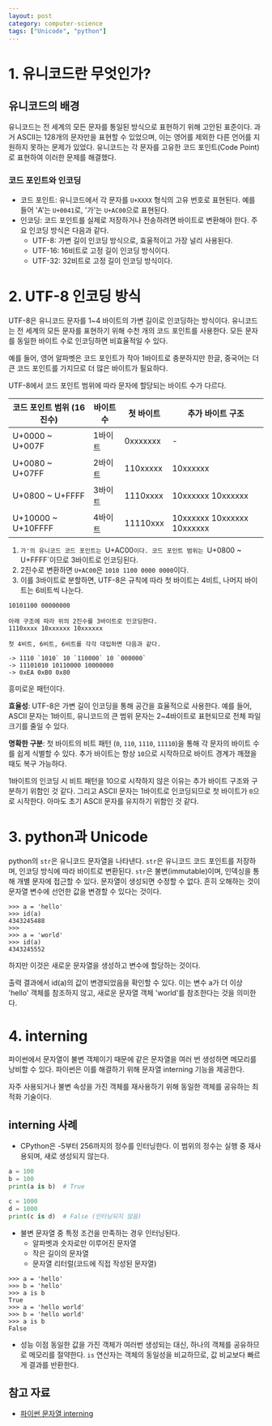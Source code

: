 ```yaml
---
layout: post
category: computer-science
tags: ["Unicode", "python"]
---
```


# 1. 유니코드란 무엇인가?

## 유니코드의 배경
유니코드는 전 세계의 모든 문자를 통일된 방식으로 표현하기 위해 고안된 표준이다.
과거 ASCII는 128개의 문자만을 표현할 수 있었으며, 이는 영어를 제외한 다른 언어를 지원하지 못하는 문제가 있었다.
유니코드는 각 문자를 고유한 코드 포인트(Code Point)로 표현하여 이러한 문제를 해결했다.

### 코드 포인트와 인코딩
- 코드 포인트: 유니코드에서 각 문자를 `U+XXXX` 형식의 고유 번호로 표현된다.
예를 들어 'A'는 `U+0041`로, '가'는 `U+AC00`으로 표현된다.
- 인코딩: 코드 포인트를 실제로 저장하거나 전송하려면 바이트로 변환해야 한다. 주요 인코딩 방식은
다음과 같다.
  - UTF-8: 가변 길이 인코딩 방식으로, 효울적이고 가장 널리 사용된다.
  - UTF-16: 16비트로 고정 길이 인코딩 방식이다.
  - UTF-32: 32비트로 고정 길이 인코딩 방식이다.

# 2. UTF-8 인코딩 방식

UTF-8은 유니코드 문자를 1~4 바이트의 가변 길이로 인코딩하는 방식이다.
유니코드는 전 세계의 모든 문자를 표현하기 위해 수천 개의 코드 포인트를 사용한다.
모든 문자를 동일한 바이트 수로 인코딩하면 비효율적일 수 있다.

예를 들어, 영어 알파벳은 코드 포인트가 작아 1바이트로 충분하지만
한글, 중국어는 더 큰 코드 포인트를 가지므로 더 많은 바이트가 필요하다.

UTF-8에서 코드 포인트 범위에 따라 문자에 할당되는 바이트 수가 다르다.

| 코드 포인트 범위 (16진수)	  | 바이트 수	 | 첫 바이트 | 추가 바이트 구조 |
|--------------------|--------|----|----|
| U+0000 ~ U+007F    | 1바이트   | 0xxxxxxx | - |
| U+0080 ~ U+07FF    | 2바이트   | 110xxxxx  | 10xxxxxx |
| U+0800 ~ U+FFFF    | 3바이트   | 1110xxxx  | 10xxxxxx 10xxxxxx |
| U+10000 ~ U+10FFFF | 4바이트   | 11110xxx  | 10xxxxxx 10xxxxxx 10xxxxxx |


1. `가'의 유니코드 코드 포인트는 `U+AC00`이다.
코드 포인트 범위는 `U+0800 ~ U+FFFF`이므로 3바이트로 인코딩된다.
2. 2진수로 변환하면 `U+AC00`은 `1010 1100 0000 0000`이다.
3. 이를 3바이트로 분할하면, UTF-8은 규칙에 따라 첫 바이트는 4비트, 나머지 바이트는 6비트씩 나눈다.

```text
10101100 00000000

아래 구조에 따라 위의 2진수를 3바이트로 인코딩한다.
1110xxxx 10xxxxxx 10xxxxxx

첫 4비트, 6비트, 6비트를 각각 대입하면 다음과 같다.

-> 1110 `1010` 10 `110000` 10 `000000`
-> 11101010 10110000 10000000
-> 0xEA 0xB0 0x80
```

흥미로운 패턴이다.


**효율성**: UTF-8은 가변 길이 인코딩을 통해 공간을 효율적으로 사용한다.
예를 들어, ASCII 문자는 1바이트, 유니코드의 큰 범위 문자는 2~4바이트로 표현되므로 전체 파일 크기를 줄일 수 있다.

**명확한 구분**: 첫 바이트의 비트 패턴 (`0`, `110`, `1110`, `11110`)을 통해 각 문자의 바이트 수를 쉽게 식별할 수 있다.
추가 바이트는 항상 `10`으로 시작하므로 바이트 경계가 깨졌을 때도 복구 가능하다.

1바이트의 인코딩 시 비트 패턴을 10으로 시작하지 않은 이유는 추가 바이트 구조와 구분하기 위함인 것 같다.
그리고 ASCII 문자는 1바이트로 인코딩되므로 첫 바이트가 `0`으로 시작한다. 아마도 초기 ASCII 문자를 유지하기 위함인 것 같다.

# 3. python과 Unicode

python의 `str`은 유니코드 문자열을 나타낸다.
`str`은 유니코드 코드 포인트를 저장하며, 인코딩 방식에 따라 바이트로 변환된다.
`str`은 불변(immutable)이며, 인덱싱을 통해 개별 문자에 접근할 수 있다.
문자열이 생성되면 수정할 수 없다. 흔히 오해하는 것이 문자열 변수에 선언한 값을 변경할 수 있다는 것이다.
```shell
>>> a = 'hello'
>>> id(a)
4343245488
>>>
>>> a = 'world'
>>> id(a)
4343245552
```
하지만 이것은 새로운 문자열을 생성하고 변수에 할당하는 것이다.

출력 결과에서 id(a)의 값이 변경되었음을 확인할 수 있다.
이는 변수 a가 더 이상 'hello' 객체를 참조하지 않고, 새로운 문자열 객체 'world'를 참조한다는 것을 의미한다.

# 4. interning

파이썬에서 문자열이 불변 객체이기 때문에 같은 문자열을 여러 번 생성하면 메모리를 낭비할 수 있다.
파이썬은 이를 해결하기 위해 문자열 interning 기능을 제공한다.

자주 사용되거나 불변 속성을 가진 객체를 재사용하기 위해 동일한 객체를 공유하는 최적화 기술이다.

## interning 사례

- CPython은 -5부터 256까지의 정수를 인터닝한다. 이 범위의 정수는 실행 중 재사용되며, 새로 생성되지 않는다.

```python
a = 100
b = 100
print(a is b)  # True

c = 1000
d = 1000
print(c is d)  # False (인터닝되지 않음)
```

- 불변 문자열 중 특정 조건을 만족하는 경우 인터닝된다.
  - 알파벳과 숫자로만 이루어진 문자열
  - 작은 길이의 문자열
  - 문자열 리터럴(코드에 직접 작성된 문자열)

```shell
>>> a = 'hello'
>>> b = 'hello'
>>> a is b
True
>>> a = 'hello world'
>>> b = 'hello world'
>>> a is b
False
```

- 성능 이점
동일한 값을 가진 객체가 여러번 생성되는 대신, 하나의 객체를 공유하므로 메모리를 절약한다.
`is` 연산자는 객체의 동일성을 비교하므로, 값 비교보다 빠르게 결과를 반환한다.


## 참고 자료

- [파이썬 문자열 interning](https://arpitbhayani.me/blogs/string-interning-python/)